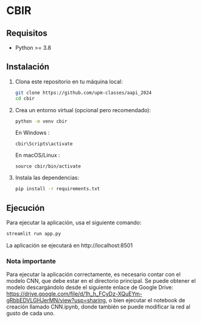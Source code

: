 # CBIR

## Requisitos

- Python >= 3.8

## Instalación
1. Clona este repositorio en tu máquina local:

    ```bash
    git clone https://github.com/upm-classes/aapi_2024
    cd cbir
    ```
2. Crea un entorno virtual (opcional pero recomendado):

    ```bash
    python -m venv cbir
    ```
    
    En Windows :
    ```
    cbir\Scripts\activate
    ```
    
    En macOS/Linux :
    ```
    source cbir/bin/activate  
    ```

3. Instala las dependencias:

    ```bash
    pip install -r requirements.txt
    ```

## Ejecución

Para ejecutar la aplicación, usa el siguiente comando:

```bash
streamlit run app.py
```
La aplicación se ejecutará en http://localhost:8501

### Nota importante
Para ejecutar la aplicación correctamente, es necesario contar con el modelo CNN, que debe estar en el directorio principal. Se puede obtener el modelo descargándolo desde el siguiente enlace de Google Drive: https://drive.google.com/file/d/1h_h_FCyDz-XQuEYm-gRbbEDVLGHJerMN/view?usp=sharing, o bien ejecutar el notebook de creación llamado CNN.ipynb, donde también se puede modificar la red al gusto de cada uno.